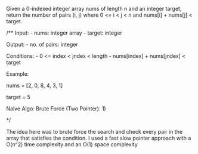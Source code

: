 Given a 0-indexed integer array nums of length n and an integer target, return the number of pairs (i, j) where 0 <= i < j < n and nums[i] + nums[j] < target.

/**
Input:
    - nums: integer array
    - target: integer

Output:
    - no. of pairs: integer

Conditions:
    - 0 <= index < jndex < length
    - nums[index] + nums[jndex] < target

Example:

nums = [2, 0, 8, 4, 3, 1]

target = 5

Naive Algo:
    Brute Force (Two Pointer):
        1) 

 */

 The idea here was to brute force the search and check every pair in the array that satisfies the condition. I used a fast slow pointer approach  with a O(n^2) time complexity and an O(1) space complexity